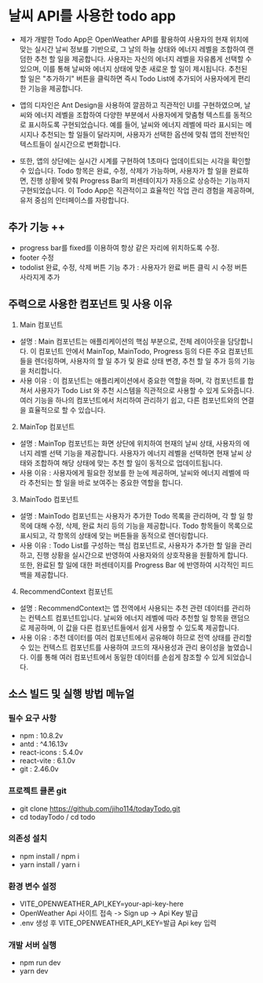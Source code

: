 # 날씨 API를 사용한 todo app

- 제가 개발한 Todo App은 OpenWeather API를 활용하여 사용자의 현재 위치에 맞는 실시간 날씨 정보를 기반으로, 그 날의 하늘 상태와 에너지 레벨을 조합하여 랜덤한 추천 할 일을 제공합니다. 사용자는 자신의 에너지 레벨을 자유롭게 선택할 수 있으며, 이를 통해 날씨와 에너지 상태에 맞춘 새로운 할 일이 제시됩니다. 추천된 할 일은 "추가하기" 버튼을 클릭하면 즉시 Todo List에 추가되어 사용자에게 편리한 기능을 제공합니다.

- 앱의 디자인은 Ant Design을 사용하여 깔끔하고 직관적인 UI를 구현하였으며, 날씨와 에너지 레벨을 조합하여 다양한 부분에서 사용자에게 맞춤형 텍스트를 동적으로 표시하도록 구현되었습니다. 예를 들어, 날씨와 에너지 레벨에 따라 표시되는 메시지나 추천되는 할 일들이 달라지며, 사용자가 선택한 옵션에 맞춰 앱의 전반적인 텍스트들이 실시간으로 변화합니다.

- 또한, 앱의 상단에는 실시간 시계를 구현하여 1초마다 업데이트되는 시각을 확인할 수 있습니다. Todo 항목은 완료, 수정, 삭제가 가능하며, 사용자가 할 일을 완료하면, 진행 상황에 맞춰 Progress Bar의 퍼센테이지가 자동으로 상승하는 기능까지 구현되었습니다. 이 Todo App은 직관적이고 효율적인 작업 관리 경험을 제공하며, 유저 중심의 인터페이스를 자랑합니다.

## 추가 기능 ++
- progress bar를 fixed를 이용하여 항상 같은 자리에 위치하도록 수정.
- footer 수정
- todolist 완료, 수정, 삭제 버튼 기능 추가 : 사용자가 완료 버튼 클릭 시 수정 버튼 사라지게 추가

## 주력으로 사용한 컴포넌트 및 사용 이유
1. Main 컴포넌트
- 설명 : Main 컴포넌트는 애플리케이션의 핵심 부분으로, 전체 레이아웃을 담당합니다. 이 컴포넌트 안에서 MainTop, MainTodo, Progress 등의 다른 주요 컴포넌트들을 렌더링하며, 사용자의 할 일 추가 및 완료 상태 변경, 추천 할 일 추가 등의 기능을 처리합니다.
- 사용 이유 : 이 컴포넌트는 애플리케이션에서 중요한 역할을 하며, 각 컴포넌트를 합쳐서 사용자가 Todo List 와 추천 시스템을 직관적으로 사용할 수 있게 도와줍니다. 여러 기능을 하나의 컴포넌트에서 처리하여 관리하기 쉽고, 다른 컴포넌트와의 연결을 효율적으로 할 수 있습니다.

2. MainTop 컴포넌트
- 설명 : MainTop 컴포넌트는 화면 상단에 위치하여 현재의 날씨 상태, 사용자의 에너지 레벨 선택 기능을 제공합니다. 사용자가 에너지 레벨을 선택하면 현재 날씨 상태와 조합하여 해당 상태에 맞는 추천 할 일이 동적으로 업데이트됩니다.
- 사용 이유 : 사용자에게 필요한 정보를 한 눈에 제공하며, 날씨와 에너지 레벨에 따라 추천되는 할 일을 바로 보여주는 중요한 역할을 합니다.

3. MainTodo 컴포넌트
- 설명 : MainTodo 컴포넌트는 사용자가 추가한 Todo 목록을 관리하며, 각 할 일 항목에 대해 수정, 삭제, 완료 처리 등의 기능을 제공합니다. Todo 항목들이 목록으로 표시되고, 각 항목의 상태에 맞는 버튼들을 동적으로 렌더링합니다.
- 사용 이유 : Todo List를 구성하는 핵심 컴포넌트로, 사용자가 추가한 할 일을 관리하고, 진행 상황을 실시간으로 반영하여 사용자와의 상호작용을 원활하게 합니다. 또한, 완료된 할 일에 대한 퍼센테이지를 Progress Bar 에 반영하여 시각적인 피드백을 제공합니다.

4. RecommendContext 컴포넌트
- 설명 :  RecommendContext는 앱 전역에서 사용되는 추천 관련 데이터를 관리하는 컨텍스트 컴포넌트입니다. 날씨와 에너지 레벨에 따라 추천할 일 항목을 랜덤으로 제공하며, 이 값을 다른 컴포넌트들에서 쉽게 사용할 수 있도록 제공합니다.
- 사용 이유 : 추천 데이터를 여러 컴포넌트에서 공유해야 하므로 전역 상태를 관리할 수 있는 컨텍스트 컴포넌트를 사용하여 코드의 재사용성과 관리 용이성을 높였습니다. 이를 통해 여러 컴포넌트에서 동일한 데이터를 손쉽게 참조할 수 있게 되었습니다.

## 소스 빌드 및 실행 방법 메뉴얼

### 필수 요구 사항
- npm : 10.8.2v
- antd : ^4.16.13v
- react-icons : 5.4.0v
- react-vite : 6.1.0v
- git : 2.46.0v

### 프로젝트 클론 git
- git clone https://github.com/jiho114/todayTodo.git
- cd todayTodo / cd todo

### 의존성 설치
- npm install / npm i
- yarn install / yarn i

### 환경 변수 설정
- VITE_OPENWEATHER_API_KEY=your-api-key-here
- OpenWeather Api 사이트 접속 -> Sign up -> Api Key 발급
- .env 생성 후 VITE_OPENWEATHER_API_KEY=발급 Api key 입력

### 개발 서버 실행
- npm run dev
- yarn dev
